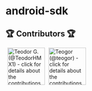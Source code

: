 # android-sdk
## 🏆 Contributors 🏆

<!-- ZEOBOT-LIST:START - Do not remove or modify this section -->
<!-- prettier-ignore-start -->
<!-- markdownlint-disable -->
<p float="left">
<a href="docs/contributors.md#pushpin-teodor-g-teodorhmx1"><img width="100" src="https://avatars0.githubusercontent.com/u/22307006?v=4" hspace=5 title='Teodor G. (@TeodorHMX1) - click for details about the contributions'></a><a href="docs/contributors.md#pushpin-teogor-teogor"><img width="100" src="https://avatars2.githubusercontent.com/u/70129978?v=4" hspace=5 title='Teogor (@teogor) - click for details about the contributions'></a>
</p>

<!-- markdownlint-enable -->
<!-- prettier-ignore-end -->
<!-- ZEOBOT-LIST:END -->
<!-- ZEOBOT-LIST:START - Do not remove or modify this section -->
<!-- prettier-ignore-start -->
<!-- markdownlint-disable -->
<!-- markdownlint-enable -->
<!-- prettier-ignore-end -->
<!-- ZEOBOT-LIST:END -->